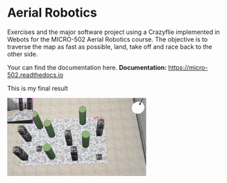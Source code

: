 # Aerial Robotics 
Exercises and the major software project using a Crazyflie implemented in Webots for the MICRO-502 Aerial Robotics course. The objective is to traverse the map as fast as possible, land, take off and race back to the other side.

Your can find the documentation here.
**Documentation:** https://micro-502.readthedocs.io

This is my final result

![final result](final_result.gif)
